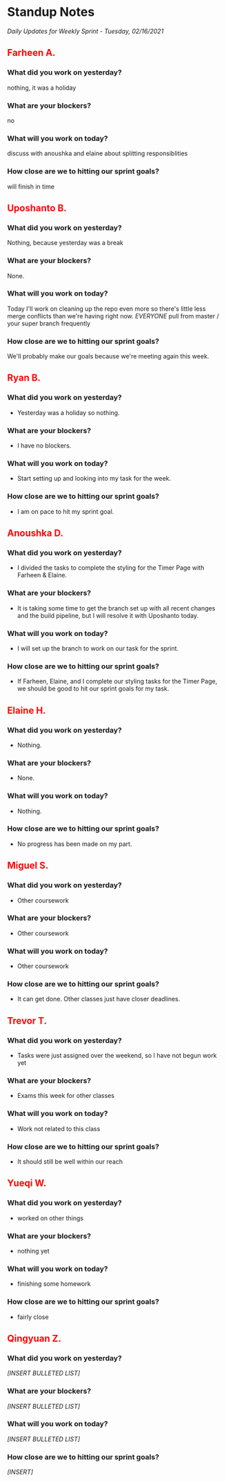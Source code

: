 # Standup Notes
*Daily Updates for Weekly Sprint - Tuesday, 02/16/2021*

## <span style="color: red;">Farheen A.</span> 

### What did you work on yesterday?
nothing, it was a holiday

### What are your blockers?
no

### What will you work on today?
discuss with anoushka and elaine about splitting responsiblities

### How close are we to hitting our sprint goals?
will finish in time

## <span style="color: red;">Uposhanto B.</span> 

### What did you work on yesterday?
Nothing, because yesterday was a break

### What are your blockers?
None.

### What will you work on today?
Today I'll work on cleaning up the repo even more so there's little less merge conflicts than we're having right now. *EVERYONE* pull from master / your super branch frequently

### How close are we to hitting our sprint goals?
We'll probably make our goals because we're meeting again this week.

## <span style="color: red;">Ryan B.</span>

### What did you work on yesterday?
- Yesterday was a holiday so nothing.

### What are your blockers?
- I have no blockers.

### What will you work on today?
- Start setting up and looking into my task for the week.

### How close are we to hitting our sprint goals?
- I am on pace to hit my sprint goal.

## <span style="color: red;">Anoushka D.</span>

### What did you work on yesterday?
- I divided the tasks to complete the styling for the Timer Page with Farheen & Elaine.

### What are your blockers?
- It is taking some time to get the branch set up with all recent changes and the build pipeline, but I will resolve it with Uposhanto today.

### What will you work on today?
- I will set up the branch to work on our task for the sprint.

### How close are we to hitting our sprint goals?
- If Farheen, Elaine, and I complete our styling tasks for the Timer Page, we should be good to hit our sprint goals for my task.

## <span style="color: red;">Elaine H.</span>

### What did you work on yesterday?
- Nothing.

### What are your blockers?
- None.

### What will you work on today?
- Nothing.

### How close are we to hitting our sprint goals?
- No progress has been made on my part.

## <span style="color: red;">Miguel S.</span>

### What did you work on yesterday?
- Other coursework

### What are your blockers?
- Other coursework

### What will you work on today?
- Other coursework

### How close are we to hitting our sprint goals?
- It can get done. Other classes just have closer deadlines.

## <span style="color: red;">Trevor T.</span>

### What did you work on yesterday?
- Tasks were just assigned over the weekend, so I have not begun work yet

### What are your blockers?
- Exams this week for other classes

### What will you work on today?
- Work not related to this class

### How close are we to hitting our sprint goals?
- It should still be well within our reach

## <span style="color: red;">Yueqi W.</span>

### What did you work on yesterday?
- worked on other things

### What are your blockers?
- nothing yet

### What will you work on today?
- finishing some homework

### How close are we to hitting our sprint goals?
- fairly close

## <span style="color: red;">Qingyuan Z.</span>

### What did you work on yesterday?
*[INSERT BULLETED LIST]*

### What are your blockers?
*[INSERT BULLETED LIST]*

### What will you work on today?
*[INSERT BULLETED LIST]*

### How close are we to hitting our sprint goals?
*[INSERT]*
